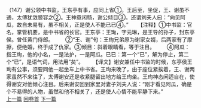 （147）谢公领中书监，王东亭有事，应同上省①。王后至，坐促，王、谢虽不通，太傅犹敛膝容之②。王神意闲畅，谢公倾目③。还谓刘夫人曰：“向见阿瓜，故自未易有，虽不相关，正是使人不能已已④。”
　　【注释】①中书监：官名，掌管机要，是中书省的长官。王东亭：王珣，字元琳，是王导的孙子，封东亭侯。曾任黄门侍郎。
　　②“王、谢”句：王珣兄弟原为谢家女婿，后两家有了摩擦，便绝婚，终于成了仇家。③倾目：斜着眼睛看，等于注目。
　　④阿瓜：指王珣，他的小名，一是法护，一是阿瓜。已已：第一个“已”，解为停止，第二个“已”，是语气词，用法用”矣”。
　　【译文】谢安兼任中书监的时候，东亭侯王珣有公事，须要同他一起坐车上中书省。王珣来晚了，由于座位紧挨着，王、谢两家虽然不来往了，太傅谢安还是收紧腿留出地方给王珣坐。王珣神态闲适自在，使得谢安对他倾心注目。后来谢安回到家里对妻子刘夫人说：“刚才看见阿瓜，确是个不易得的人物，虽然和他不相关了，还是使人心情不能平静下来。”
<br>[上一篇](08_146) [回卷首](08_000) [下一篇](08_148)
